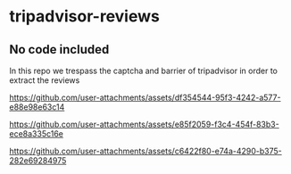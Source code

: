 # tripadvisor-reviews
## No code included

In this repo we trespass the captcha and barrier of tripadvisor in order to extract the reviews



https://github.com/user-attachments/assets/df354544-95f3-4242-a577-e88e98e63c14



https://github.com/user-attachments/assets/e85f2059-f3c4-454f-83b3-ece8a335c16e



https://github.com/user-attachments/assets/c6422f80-e74a-4290-b375-282e69284975

